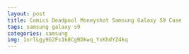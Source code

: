 ```yaml
---
layout: post
title: Comics Deadpool Moneyshot Samsung Galaxy S9 Case
tags: samsung galaxy s9
categories: samsung
img: 1xrlLgy9G2Fs1k8CgBDkwq_YxKhdYZ4kq
---
```


